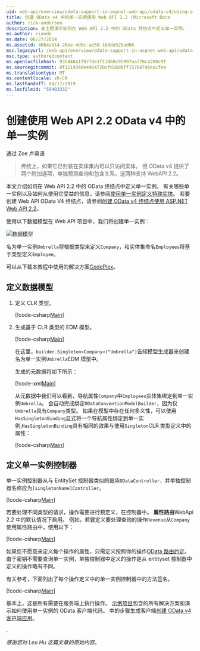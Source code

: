 ```yaml
---
uid: web-api/overview/odata-support-in-aspnet-web-api/odata-v4/using-a-singleton-in-an-odata-endpoint-in-web-api-22
title: 创建 OData v4 中的单一实例使用 Web API 2.2 |Microsoft Docs
author: rick-anderson
description: 本主题演示如何在 Web API 2.2 中的 OData 终结点中定义单一实例。
ms.author: riande
ms.date: 06/27/2014
ms.assetid: 4064ab14-26ee-4d5c-ae58-1bdda525ad06
msc.legacyurl: /web-api/overview/odata-support-in-aspnet-web-api/odata-v4/using-a-singleton-in-an-odata-endpoint-in-web-api-22
msc.type: authoredcontent
ms.openlocfilehash: 935448a1f9770e1f11460c95997aa778c4208c9f
ms.sourcegitcommit: 0f1119340e4464720cfd16d0ff15764746ea1fea
ms.translationtype: MT
ms.contentlocale: zh-CN
ms.lasthandoff: 04/17/2019
ms.locfileid: "59403332"
---
```

# <a name="create-a-singleton-in-odata-v4-using-web-api-22"></a>创建使用 Web API 2.2 OData v4 中的单一实例

通过 Zoe 卢奥语

> 传统上，如果它已封装在实体集内可以只访问实体。 但 OData v4 提供了两个附加选项，单独预测查询和包含关系，这两种支持 WebAPI 2.2。


本文介绍如何在 Web API 2.2 中的 OData 终结点中定义单一实例。 有关哪些单一实例以及如何从使用它受益的信息，请参阅[使用单一实例定义特殊实体](https://blogs.msdn.com/b/odatateam/archive/2014/03/05/use-singleton-to-define-your-special-entity.aspx)。 若要创建 Web API OData V4 终结点，请参阅[创建 OData v4 终结点使用 ASP.NET Web API 2.2](create-an-odata-v4-endpoint.md)。 

使用以下数据模型在 Web API 项目中，我们将创建单一实例：

![数据模型](using-a-singleton-in-an-odata-endpoint-in-web-api-22/_static/image1.png)

名为单一实例`Umbrella`将根据类型来定义`Company`，和实体集命名`Employees`将基于类型定义`Employee`。

可以从下载本教程中使用的解决方案[CodePlex](http://aspnet.codeplex.com/sourcecontrol/latest#Samples/WebApi/OData/v4/ODataSingletonSample/)。

## <a name="define-the-data-model"></a>定义数据模型

1. 定义 CLR 类型。

    [!code-csharp[Main](using-a-singleton-in-an-odata-endpoint-in-web-api-22/samples/sample1.cs)]
2. 生成基于 CLR 类型的 EDM 模型。

    [!code-csharp[Main](using-a-singleton-in-an-odata-endpoint-in-web-api-22/samples/sample2.cs)]

    在这里，`builder.Singleton<Company>("Umbrella")`告知模型生成器来创建名为单一实例`Umbrella`EDM 模型中。

    生成的元数据将如下所示：

    [!code-xml[Main](using-a-singleton-in-an-odata-endpoint-in-web-api-22/samples/sample3.xml)]

    从元数据中我们可以看到，导航属性`Company`中`Employees`实体集绑定到单一实例`Umbrella`。 会自动完成绑定`ODataConventionModelBuilder`，因为仅`Umbrella`具有`Company`类型。 如果在模型中存在任何多义性，可以使用`HasSingletonBinding`显式将一个导航属性绑定到单一实例;`HasSingletonBinding`具有相同的效果与使用`Singleton`CLR 类型定义中的属性：

    [!code-csharp[Main](using-a-singleton-in-an-odata-endpoint-in-web-api-22/samples/sample4.cs)]

## <a name="define-the-singleton-controller"></a>定义单一实例控制器

单一实例控制器从与 EntitySet 控制器类似的继承`ODataController`，并单独控制器名称应为`[singletonName]Controller`。

[!code-csharp[Main](using-a-singleton-in-an-odata-endpoint-in-web-api-22/samples/sample5.cs)]

若要处理不同类型的请求，操作需要进行预定义，在控制器中。 **属性路由**WebApi 2.2 中的默认情况下启用。 例如，若要定义要处理查询的操作`Revenue`从`Company`使用属性路由中，使用以下：

[!code-csharp[Main](using-a-singleton-in-an-odata-endpoint-in-web-api-22/samples/sample6.cs)]

如果您不愿意来定义每个操作的属性，只需定义按照你的操作[OData 路由约定](../odata-routing-conventions.md)。 由于密钥不需要查询单一实例，单独控制器中定义的操作是从 entityset 控制器中定义的操作略有不同。

有关参考，下面列出了每个操作定义中的单一实例控制器中的方法签名。

[!code-csharp[Main](using-a-singleton-in-an-odata-endpoint-in-web-api-22/samples/sample7.cs)]

基本上，这是所有需要在服务端上执行操作。 [示例项目](http://aspnet.codeplex.com/sourcecontrol/latest#Samples/WebApi/OData/v4/ODataSingletonSample/)包含的所有解决方案和演示如何使用单一实例的 OData 客户端代码。 中的步骤生成客户端[创建 OData v4 客户端应用](create-an-odata-v4-client-app.md)。

. 

*感谢您对 Leo Hu 这篇文章的原始内容。*
